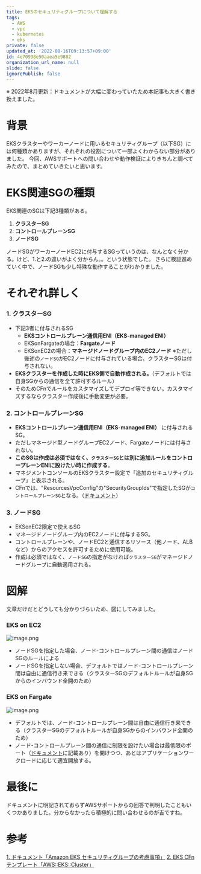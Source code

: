 ```yaml
---
title: EKSのセキュリティグループについて理解する
tags:
  - AWS
  - vpc
  - kubernetes
  - eks
private: false
updated_at: '2022-08-16T09:13:57+09:00'
id: 4e70998e50aaea5e9882
organization_url_name: null
slide: false
ignorePublish: false
---
```

※ 2022年8月更新：ドキュメントが大幅に変わっていたため本記事も大きく書き換えました。

# 背景
EKSクラスターやワーカーノードに用いるセキュリティグループ（以下SG）には何種類かありますが、それぞれの役割について一部よくわからない部分がありました。
今回、AWSサポートへの問い合わせや動作検証によりきちんと調べてみたので、まとめていきたいと思います。

# EKS関連SGの種類
EKS関連のSGは下記3種類がある。
1. **クラスターSG**
2. **コントロールプレーンSG**
3. **ノードSG**

ノードSGがワーカーノードEC2に付与するSGっていうのは、なんとなく分かる。けど、1.と2.の違いがよく分からん。。という状態でした。
さらに検証進めていく中で、ノードSGも少し特殊な動作することがわかりました。

# それぞれ詳しく
### 1. クラスターSG
- 下記3者に付与されるSG
    - **EKSコントロールプレーン通信用ENI（EKS-managed ENI）**
    - EKSonFargateの場合：**Fargateノード**
    - EKSonEC2の場合：**マネージドノードグループ内のEC2ノード**
    ※ただし後述の``ノードSG``がEC2ノードに付与されている場合、クラスターSGは付与されない。
- **EKSクラスターを作成した時にEKS側で自動作成される。**（デフォルトでは自身SGからの通信を全て許可するルール）
- そのためCFnでルールをカスタマイズしてデプロイ等できない。カスタマイズするならクラスター作成後に手動変更が必要。


### 2. コントロールプレーンSG
- **EKSコントロールプレーン通信用ENI（EKS-managed ENI）** に付与されるSG。
- ただしマネージド型ノードグループEC2ノード、Fargateノードには付与されない。
- **このSGは作成は必須ではなく、``クラスターSG``とは別に追加ルールをコントロープレーンENIに設けたい時に作成する**。
- マネジメントコンソールのEKSクラスター設定で「追加のセキュリティグループ」と表示される。
- CFnでは、"ResourcesVpcConfig"の"SecurityGroupIds"で指定したSGが``コントロールプレーンSG``となる。（[ドキュメント](https://docs.aws.amazon.com/ja_jp/AWSCloudFormation/latest/UserGuide/aws-properties-eks-cluster-resourcesvpcconfig.html)）


### 3. ノードSG
- EKSonEC2限定で使えるSG
- マネージドノードグループ内のEC2ノードに付与するSG。
- コントロールプレーンや、ノードEC2と通信するリソース（他ノード、ALBなど）からのアクセスを許可するために使用可能。
- 作成は必須ではなく、``ノードSG``の指定がなければ``クラスターSG``がマネージドノードグループに自動適用される。


# 図解
文章だけだとどうしても分かりづらいため、図にしてみました。
### EKS on EC2
![image.png](https://qiita-image-store.s3.ap-northeast-1.amazonaws.com/0/577028/3fa4f78c-0e44-13ac-1345-d6f72e8ca037.png)

- ノードSGを指定した場合、ノード-コントロールプレーン間の通信はノードSGのルールによる
- ノードSGを指定しない場合、デフォルトではノード-コントロールプレーン間は自由に通信行き来できる（クラスターSGのデフォルトルールが自身SGからのインバウンド全開のため）

### EKS on Fargate
![image.png](https://qiita-image-store.s3.ap-northeast-1.amazonaws.com/0/577028/ac0ceda1-76ea-dbbf-a444-36c27e8c9311.png)

- デフォルトでは、ノード-コントロールプレーン間は自由に通信行き来できる（クラスターSGのデフォルトルールが自身SGからのインバウンド全開のため）
- ノード-コントロールプレーン間の通信に制限を設けたい場合は最低限のポート（[ドキュメント](https://docs.aws.amazon.com/ja_jp/eks/latest/userguide/sec-group-reqs.html)に記載あり）を開けつつ、あとはアプリケーションワークロードに応じて適宜開放する。



# 最後に
ドキュメントに明記されておらずAWSサポートからの回答で判明したこともいくつかありました。分からなかったら積極的に問い合わせるのが吉ですね。


# 参考
[1. ドキュメント「Amazon EKS セキュリティグループの考慮事項」](https://docs.aws.amazon.com/ja_jp/eks/latest/userguide/sec-group-reqs.html)
[2. EKS CFnテンプレート「AWS::EKS::Cluster」](https://docs.aws.amazon.com/ja_jp/AWSCloudFormation/latest/UserGuide/aws-resource-eks-cluster.html)

